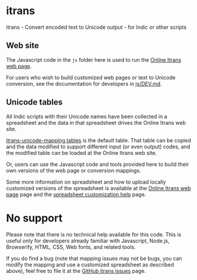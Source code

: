# itrans
itrans - Convert encoded text to Unicode output - for Indic or other scripts

## Web site

The Javascript code in the `js` folder here is used to run the [Online Itrans web page](http://www.aczoom/itrans/online/).

For users who wish to build customized web pages or text to Unicode conversion, see the documentation for developers in [js/DEV.md](js/DEV.md).

## Unicode tables

All Indic scripts with their Unicode names have been collected in a spreadsheet and the data in that spreadsheet drives the Online Itrans web site.

[itrans-unicode-mapping tables](https://docs.google.com/spreadsheets/d/14wZl8zCa4khZV3El2VGoqurKBLGx21mbS-yORi4w7Qo/edit?usp=sharing) is the default table.
That table can be copied and the data modified to support different input (or even output) codes, and the modified table can be loaded at the Online Itrans web site.

Or, users can use the Javascript code and tools provided here to build their own versions of the web page or conversion mappings.

Some more information on spreadsheet and how to upload locally customized versions of the spreadsheet is available at 
the [Online Itrans web page](http://www.aczoom.com/itrans/online/)
page and the 
[spreadsheet customization help](http://www.aczoom.com/itrans/online/customize.html) page.

# No support

Please note that there is no technical help available for this code. This is useful only for developers already familiar with Javascript, Node.js, Browserify, HTML, CSS, Web fonts, and related tools.

If you do find a bug (note that mapping issues may not be bugs, you can modify the mapping
and use a customized spreadsheet as described above), feel free to file it at the
<a href="https://github.com/avinash311/itrans/issues">GitHub itrans issues</a> page.
